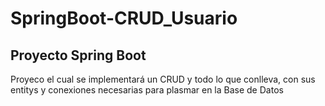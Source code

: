 # SpringBoot-CRUD_Usuario

## Proyecto Spring Boot 
Proyeco el cual se implementará un CRUD y todo lo que conlleva, con sus entitys y conexiones necesarias para plasmar en la Base de Datos
